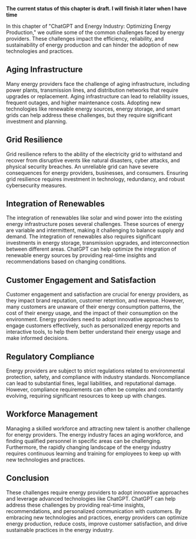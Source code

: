 **The current status of this chapter is draft. I will finish it later when I have time**

In this chapter of "ChatGPT and Energy Industry: Optimizing Energy Production," we outline some of the common challenges faced by energy providers. These challenges impact the efficiency, reliability, and sustainability of energy production and can hinder the adoption of new technologies and practices.

Aging Infrastructure
--------------------

Many energy providers face the challenge of aging infrastructure, including power plants, transmission lines, and distribution networks that require upgrades or replacement. Aging infrastructure can lead to reliability issues, frequent outages, and higher maintenance costs. Adopting new technologies like renewable energy sources, energy storage, and smart grids can help address these challenges, but they require significant investment and planning.

Grid Resilience
---------------

Grid resilience refers to the ability of the electricity grid to withstand and recover from disruptive events like natural disasters, cyber attacks, and physical security breaches. An unreliable grid can have severe consequences for energy providers, businesses, and consumers. Ensuring grid resilience requires investment in technology, redundancy, and robust cybersecurity measures.

Integration of Renewables
-------------------------

The integration of renewables like solar and wind power into the existing energy infrastructure poses several challenges. These sources of energy are variable and intermittent, making it challenging to balance supply and demand. The integration of renewables also requires significant investments in energy storage, transmission upgrades, and interconnection between different areas. ChatGPT can help optimize the integration of renewable energy sources by providing real-time insights and recommendations based on changing conditions.

Customer Engagement and Satisfaction
------------------------------------

Customer engagement and satisfaction are crucial for energy providers, as they impact brand reputation, customer retention, and revenue. However, many customers are unaware of their energy consumption patterns, the cost of their energy usage, and the impact of their consumption on the environment. Energy providers need to adopt innovative approaches to engage customers effectively, such as personalized energy reports and interactive tools, to help them better understand their energy usage and make informed decisions.

Regulatory Compliance
---------------------

Energy providers are subject to strict regulations related to environmental protection, safety, and compliance with industry standards. Noncompliance can lead to substantial fines, legal liabilities, and reputational damage. However, compliance requirements can often be complex and constantly evolving, requiring significant resources to keep up with changes.

Workforce Management
--------------------

Managing a skilled workforce and attracting new talent is another challenge for energy providers. The energy industry faces an aging workforce, and finding qualified personnel in specific areas can be challenging. Furthermore, the rapidly changing landscape of the energy industry requires continuous learning and training for employees to keep up with new technologies and practices.

Conclusion
----------

These challenges require energy providers to adopt innovative approaches and leverage advanced technologies like ChatGPT. ChatGPT can help address these challenges by providing real-time insights, recommendations, and personalized communication with customers. By embracing new technologies and practices, energy providers can optimize energy production, reduce costs, improve customer satisfaction, and drive sustainable practices in the energy industry.
